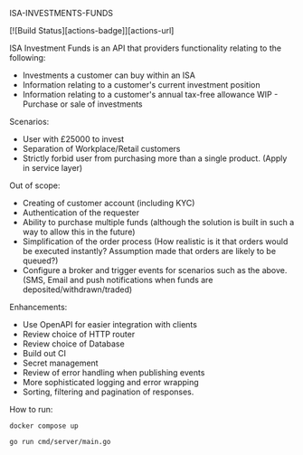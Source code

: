 ISA-INVESTMENTS-FUNDS

[![Build Status][actions-badge]][actions-url]

ISA Investment Funds is an API that providers functionality relating to the following:

- Investments a customer can buy within an ISA
- Information relating to a customer's current investment position
- Information relating to a customer's annual tax-free allowance
WIP - Purchase or sale of investments

Scenarios:

- User with £25000 to invest
- Separation of Workplace/Retail customers
- Strictly forbid user from purchasing more than a single product. (Apply in service layer)

Out of scope:

- Creating of customer account (including KYC)
- Authentication of the requester
- Ability to purchase multiple funds (although the solution is built in such a way to allow this in the future)
- Simplification of the order process (How realistic is it that orders would be executed instantly? Assumption made 
  that orders are likely to be queued?)
- Configure a broker and trigger events for scenarios such as the above. (SMS, Email and push notifications when funds 
  are deposited/withdrawn/traded)

Enhancements:

- Use OpenAPI for easier integration with clients
- Review choice of HTTP router
- Review choice of Database
- Build out CI
- Secret management
- Review of error handling when publishing events
- More sophisticated logging and error wrapping
- Sorting, filtering and pagination of responses.

How to run: 

`docker compose up`

`go run cmd/server/main.go`
